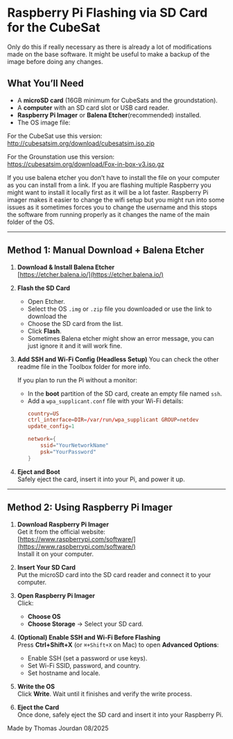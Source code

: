 # Raspberry Pi Flashing via SD Card for the CubeSat
Only do this if really necessary as there is already a lot of modifications made on the base software.
It might be useful to make a backup of the image before doing any changes.

## **What You’ll Need**
- A **microSD card** (16GB minimum for CubeSats and the groundstation).
- A **computer** with an SD card slot or USB card reader.
- **Raspberry Pi Imager** or **Balena Etcher**(recommended) installed.
- The OS image file:

For the CubeSat use this version:
http://cubesatsim.org/download/cubesatsim.iso.zip

For the Grounstation use this version:
https://cubesatsim.org/download/Fox-in-box-v3.iso.gz

If you use balena etcher you don’t have to install the file on your computer as you can install from a link. If you are flashing multiple Raspberry you might want to install it locally first as it will be a lot faster. Raspberry Pi imager makes it easier to change the wifi setup but you might run into some issues as it sometimes forces you to change the username and this stops the software from running properly as it changes the name of the main folder of the OS.


---


## **Method 1: Manual Download + Balena Etcher**

1. **Download & Install Balena Etcher**  
   [https://etcher.balena.io/](https://etcher.balena.io/)

2. **Flash the SD Card**  
   - Open Etcher.  
   - Select the OS `.img` or `.zip` file you downloaded or use the link to download the  
   - Choose the SD card from the list.  
   - Click **Flash**.
   - Sometimes Balena etcher might show an error message, you can just ignore it and it will work fine. 

3. **Add SSH and Wi-Fi Config (Headless Setup)**
   You can check the other readme file in the Toolbox folder for more info.
   
   If you plan to run the Pi without a monitor:  
   - In the **boot** partition of the SD card, create an empty file named `ssh`.  
   - Add a `wpa_supplicant.conf` file with your Wi-Fi details:  
     ```conf
     country=US
     ctrl_interface=DIR=/var/run/wpa_supplicant GROUP=netdev
     update_config=1

     network={
         ssid="YourNetworkName"
         psk="YourPassword"
     }
     ```

5. **Eject and Boot**  
   Safely eject the card, insert it into your Pi, and power it up.
   

---
## **Method 2: Using Raspberry Pi Imager**

1. **Download Raspberry Pi Imager**  
   Get it from the official website:  
   [https://www.raspberrypi.com/software/](https://www.raspberrypi.com/software/)  
   Install it on your computer.

2. **Insert Your SD Card**  
   Put the microSD card into the SD card reader and connect it to your computer.

3. **Open Raspberry Pi Imager**  
   Click:
   - **Choose OS** 
   - **Choose Storage** → Select your SD card.  

4. **(Optional) Enable SSH and Wi-Fi Before Flashing**  
   Press **Ctrl+Shift+X** (or `⌘+Shift+X` on Mac) to open **Advanced Options**:  
   - Enable SSH (set a password or use keys).  
   - Set Wi-Fi SSID, password, and country.  
   - Set hostname and locale.  

5. **Write the OS**  
   Click **Write**. Wait until it finishes and verify the write process.

6. **Eject the Card**  
   Once done, safely eject the SD card and insert it into your Raspberry Pi.



Made by Thomas Jourdan 08/2025